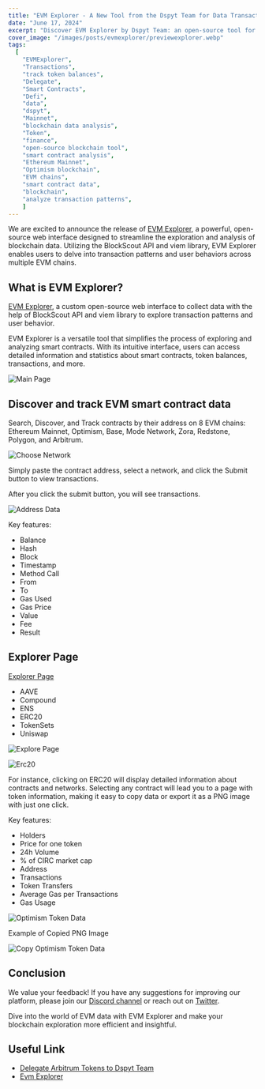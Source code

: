 ```yaml
---
title: "EVM Explorer - A New Tool from the Dspyt Team for Data Transactions"
date: "June 17, 2024"
excerpt: "Discover EVM Explorer by Dspyt Team: an open-source tool for exploring and analyzing smart contracts across multiple EVM chains. Explore now!"
cover_image: "/images/posts/evmexplorer/previewexplorer.webp"
tags:
  [
    "EVMExplorer",
    "Transactions",
    "track token balances",
    "Delegate",
    "Smart Contracts",
    "Defi",
    "data",
    "dspyt",
    "Mainnet",
    "blockchain data analysis",
    "Token",
    "finance",
    "open-source blockchain tool",
    "smart contract analysis",
    "Ethereum Mainnet",
    "Optimism blockchain",
    "EVM chains",
    "smart contract data",
    "blockchain",
    "analyze transaction patterns",
    ]
---
```


We are excited to announce the release of [EVM Explorer](https://evmexplorer.com/), a powerful, open-source web interface designed to streamline the exploration and analysis of blockchain data. Utilizing the BlockScout API and viem library, EVM Explorer enables users to delve into transaction patterns and user behaviors across multiple EVM chains.

## What is EVM Explorer?

[EVM Explorer](https://evmexplorer.com/), a custom open-source web interface to collect data with the help of BlockScout API and viem library to explore transaction patterns and user behavior.

EVM Explorer is a versatile tool that simplifies the process of exploring and analyzing smart contracts. With its intuitive interface, users can access detailed information and statistics about smart contracts, token balances, transactions, and more.

![Main Page](images/posts/evmexplorer/mainpageevm.webp)

## Discover and track EVM smart contract data

Search, Discover, and Track contracts by their address on 8 EVM chains: Ethereum Mainnet, Optimism, Base, Mode Network, Zora, Redstone, Polygon, and Arbitrum.

![Choose Network](images/posts/evmexplorer/choosenetwork.webp)

Simply paste the contract address, select a network, and click the Submit button to view transactions.

After you click the submit button, you will see transactions.

![Address Data](images/posts/evmexplorer/addressdata.webp)

Key features:

- Balance
- Hash
- Block
- Timestamp
- Method Call
- From
- To
- Gas Used
- Gas Price
- Value
- Fee
- Result


## Explorer Page

[Explorer Page](https://evmexplorer.com/explorer)

- AAVE
- Compound
- ENS
- ERC20
- TokenSets
- Uniswap

![Explore Page](images/posts/evmexplorer/explorepage.webp)

![Erc20](images/posts/evmexplorer/erc20data.webp)

For instance, clicking on ERC20 will display detailed information about contracts and networks. Selecting any contract will lead you to a page with token information, making it easy to copy data or export it as a PNG image with just one click.

Key features:

- Holders
- Price for one token
- 24h Volume
- % of CIRC market cap
- Address
- Transactions
- Token Transfers
- Average Gas per Transactions
- Gas Usage

![Optimism Token Data](images/posts/evmexplorer/optokendata.webp)

Example of Copied PNG Image

![Copy Optimism Token Data](images/posts/evmexplorer/copydataimage.webp)

## Conclusion

We value your feedback! If you have any suggestions for improving our platform, please join our [Discord channel](https://discord.gg/TMEZau6SQ2) or reach out on [Twitter](https://twitter.com/dspytdao).

Dive into the world of EVM data with EVM Explorer and make your blockchain exploration more efficient and insightful.

## Useful Link

- [Delegate Arbitrum Tokens to Dspyt Team](https://www.tally.xyz/profile/0x4c11ba2ed1d936d769d0cce34cbc7ea1e85182d0)
- [Evm Explorer](https://evmexplorer.com/)

